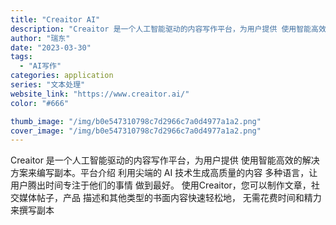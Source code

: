 ```yaml
---
title: "Creaitor AI"
description: "Creaitor 是一个人工智能驱动的内容写作平台，为用户提供 使用智能高效的解决方案来编写副本。平台介绍 利用尖端的 "
author: "瑞东"
date: "2023-03-30"
tags:
  - "AI写作"
categories: application
series: "文本处理"
website_link: "https://www.creaitor.ai/"
color: "#666"

thumb_image: "/img/b0e547310798c7d2966c7a0d4977a1a2.png"
cover_image: "/img/b0e547310798c7d2966c7a0d4977a1a2.png"
---
```


Creaitor 是一个人工智能驱动的内容写作平台，为用户提供 使用智能高效的解决方案来编写副本。平台介绍 利用尖端的 AI 技术生成高质量的内容 多种语言，让用户腾出时间专注于他们的事情 做到最好。 使用Creaitor，您可以制作文章，社交媒体帖子，产品 描述和其他类型的书面内容快速轻松地， 无需花费时间和精力来撰写副本